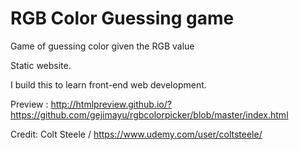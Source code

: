 # RGB Color Guessing game

Game of guessing color given the RGB value

Static website. 

I build this to learn front-end web development.

Preview : http://htmlpreview.github.io/?https://github.com/gejimayu/rgbcolorpicker/blob/master/index.html

Credit: Colt Steele / https://www.udemy.com/user/coltsteele/
